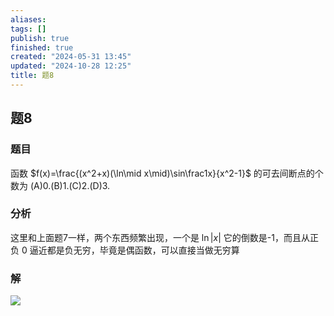 ```yaml
---
aliases: 
tags: []
publish: true
finished: true
created: "2024-05-31 13:45"
updated: "2024-10-28 12:25"
title: 题8
---
```

## 题8
### 题目
函数 $f(x)=\frac{(x^2+x)(\ln\mid x\mid)\sin\frac1x}{x^2-1}$ 的可去间断点的个数为
(A)0.(B)1.(C)2.(D)3.
### 分析
这里和上面题7一样，两个东西频繁出现，一个是 $\ln|x|$ 它的倒数是-1，而且从正负 0 逼近都是负无穷，毕竟是偶函数，可以直接当做无穷算
### 解
![](https://img.hwenyi.tech/202401251516708.webp)
